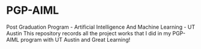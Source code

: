 # PGP-AIML
Post Graduation Program - Artificial Intelligence And Machine Learning - UT Austin
This repository records all the project works that I did in my PGP-AIML program with UT Austin and Great Learning!
